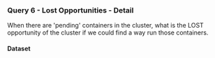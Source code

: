 ### Query 6 - Lost Opportunities - Detail

When there are 'pending' containers in the cluster, what is the LOST opportunity of the cluster if we could find a way run those containers.

#### Dataset
